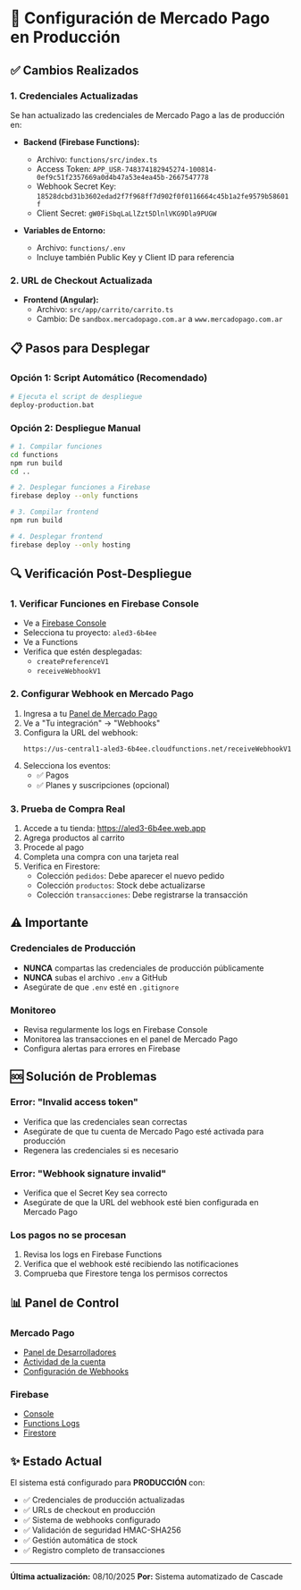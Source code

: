 # 🚀 Configuración de Mercado Pago en Producción

## ✅ Cambios Realizados

### 1. **Credenciales Actualizadas**
Se han actualizado las credenciales de Mercado Pago a las de producción en:

- **Backend (Firebase Functions):**
  - Archivo: `functions/src/index.ts`
  - Access Token: `APP_USR-748374182945274-100814-0ef9c51f2357669a0d4b47a53e4ea45b-2667547778`
  - Webhook Secret Key: `18528dcbd31b3602edad2f7f968ff7d902f0f0116664c45b1a2fe9579b58601f`
  - Client Secret: `gW0FiSbqLaLlZzt5DlnlVKG9Dla9PUGW`

- **Variables de Entorno:**
  - Archivo: `functions/.env`
  - Incluye también Public Key y Client ID para referencia

### 2. **URL de Checkout Actualizada**
- **Frontend (Angular):**
  - Archivo: `src/app/carrito/carrito.ts`
  - Cambio: De `sandbox.mercadopago.com.ar` a `www.mercadopago.com.ar`

## 📋 Pasos para Desplegar

### Opción 1: Script Automático (Recomendado)
```bash
# Ejecuta el script de despliegue
deploy-production.bat
```

### Opción 2: Despliegue Manual
```bash
# 1. Compilar funciones
cd functions
npm run build
cd ..

# 2. Desplegar funciones a Firebase
firebase deploy --only functions

# 3. Compilar frontend
npm run build

# 4. Desplegar frontend
firebase deploy --only hosting
```

## 🔍 Verificación Post-Despliegue

### 1. **Verificar Funciones en Firebase Console**
- Ve a [Firebase Console](https://console.firebase.google.com)
- Selecciona tu proyecto: `aled3-6b4ee`
- Ve a Functions
- Verifica que estén desplegadas:
  - `createPreferenceV1`
  - `receiveWebhookV1`

### 2. **Configurar Webhook en Mercado Pago**
1. Ingresa a tu [Panel de Mercado Pago](https://www.mercadopago.com.ar/developers/panel)
2. Ve a "Tu integración" → "Webhooks"
3. Configura la URL del webhook:
   ```
   https://us-central1-aled3-6b4ee.cloudfunctions.net/receiveWebhookV1
   ```
4. Selecciona los eventos:
   - ✅ Pagos
   - ✅ Planes y suscripciones (opcional)

### 3. **Prueba de Compra Real**
1. Accede a tu tienda: https://aled3-6b4ee.web.app
2. Agrega productos al carrito
3. Procede al pago
4. Completa una compra con una tarjeta real
5. Verifica en Firestore:
   - Colección `pedidos`: Debe aparecer el nuevo pedido
   - Colección `productos`: Stock debe actualizarse
   - Colección `transacciones`: Debe registrarse la transacción

## ⚠️ Importante

### Credenciales de Producción
- **NUNCA** compartas las credenciales de producción públicamente
- **NUNCA** subas el archivo `.env` a GitHub
- Asegúrate de que `.env` esté en `.gitignore`

### Monitoreo
- Revisa regularmente los logs en Firebase Console
- Monitorea las transacciones en el panel de Mercado Pago
- Configura alertas para errores en Firebase

## 🆘 Solución de Problemas

### Error: "Invalid access token"
- Verifica que las credenciales sean correctas
- Asegúrate de que tu cuenta de Mercado Pago esté activada para producción
- Regenera las credenciales si es necesario

### Error: "Webhook signature invalid"
- Verifica que el Secret Key sea correcto
- Asegúrate de que la URL del webhook esté bien configurada en Mercado Pago

### Los pagos no se procesan
1. Revisa los logs en Firebase Functions
2. Verifica que el webhook esté recibiendo las notificaciones
3. Comprueba que Firestore tenga los permisos correctos

## 📊 Panel de Control

### Mercado Pago
- [Panel de Desarrolladores](https://www.mercadopago.com.ar/developers/panel)
- [Actividad de la cuenta](https://www.mercadopago.com.ar/activities)
- [Configuración de Webhooks](https://www.mercadopago.com.ar/developers/panel/app/[TU_APP_ID]/webhooks)

### Firebase
- [Console](https://console.firebase.google.com/project/aled3-6b4ee)
- [Functions Logs](https://console.firebase.google.com/project/aled3-6b4ee/functions/logs)
- [Firestore](https://console.firebase.google.com/project/aled3-6b4ee/firestore)

## ✨ Estado Actual

El sistema está configurado para **PRODUCCIÓN** con:
- ✅ Credenciales de producción actualizadas
- ✅ URLs de checkout en producción
- ✅ Sistema de webhooks configurado
- ✅ Validación de seguridad HMAC-SHA256
- ✅ Gestión automática de stock
- ✅ Registro completo de transacciones

---

**Última actualización:** 08/10/2025
**Por:** Sistema automatizado de Cascade
